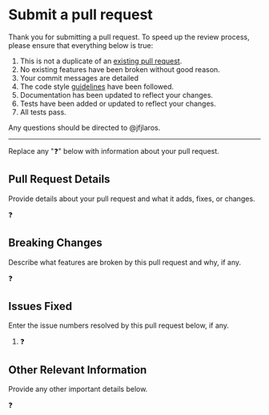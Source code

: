 # Submit a pull request
Thank you for submitting a pull request. To speed up the review process, please
ensure that everything below is true:

1. This is not a duplicate of an [existing pull request][1].
2. No existing features have been broken without good reason.
3. Your commit messages are detailed
4. The code style [guidelines][2] have been followed.
5. Documentation has been updated to reflect your changes.
6. Tests have been added or updated to reflect your changes.
7. All tests pass.

Any questions should be directed to @jfjlaros.

---

Replace any ":question:" below with information about your pull request.

## Pull Request Details
Provide details about your pull request and what it adds, fixes, or changes.

:question:

## Breaking Changes
Describe what features are broken by this pull request and why, if any.

:question:

## Issues Fixed
Enter the issue numbers resolved by this pull request below, if any.

1. :question:

## Other Relevant Information
Provide any other important details below.

:question:

[1]: https://github.com/jfjlaros/serialMux/pulls
[2]: https://github.com/jfjlaros/serialMux/blob/master/docs/CONTRIBUTING.md#code-style
